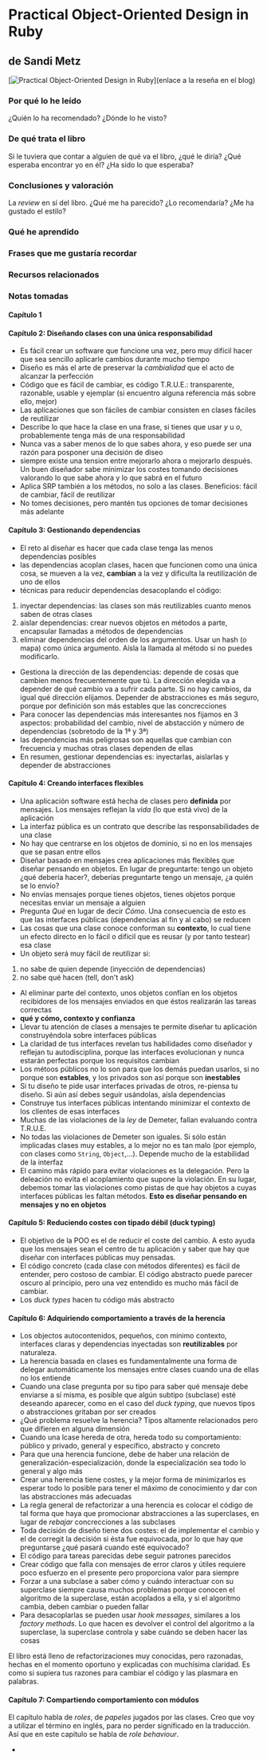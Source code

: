 # Practical Object-Oriented Design in Ruby
## de Sandi Metz

[![Practical Object-Oriented Design in Ruby](https://raw.githubusercontent.com/rchavarria/blog-post-incubator/master/published-book-notes/img/poodr.jpg)](enlace a la reseña en el blog)

### Por qué lo he leído

¿Quién lo ha recomendado? ¿Dónde lo he visto?

<!-- more -->

### De qué trata el libro

Si le tuviera que contar a alguien de qué va el libro, ¿qué le diría?
¿Qué esperaba encontrar yo en él? ¿Ha sido lo que esperaba?

### Conclusiones y valoración

La *review* en sí del libro. ¿Qué me ha parecido? ¿Lo recomendaría? ¿Me ha gustado el estilo?

### Qué he aprendido

### Frases que me gustaría recordar

### Recursos relacionados

[titulo sobre el enlace a las notas]: foo-bar-foo-bar

### Notas tomadas

#### Capítulo 1

#### Capítulo 2: Diseñando clases con una única responsabilidad

- Es fácil crear un software que funcione una vez, pero muy difícil hacer que sea sencillo aplicarle cambios durante mucho tiempo
- Diseño es más el arte de preservar la *cambialidad* que el acto de alcanzar la perfección
- Código que es fácil de cambiar, es código T.R.U.E.: transparente, razonable, usable y ejemplar (si encuentro alguna referencia más sobre ello, mejor)
- Las aplicaciones que son fáciles de cambiar consisten en clases fáciles de reutilizar
- Describe lo que hace la clase en una frase, si tienes que usar *y* u *o*, probablemente tenga más de una responsabilidad
- Nunca vas a saber menos de lo que sabes ahora, y eso puede ser una razón para posponer una decisión de diseo
- siempre existe una tension entre mejorarlo ahora o mejorarlo después. Un buen diseñador sabe minimizar los costes tomando decisiones valorando lo que sabe ahora y lo que sabrá en el futuro
- Aplica SRP también a los métodos, no solo a las clases. Beneficios: fácil de cambiar, fácil de reutilizar
- No tomes decisiones, pero mantén tus opciones de tomar decisiones más adelante

#### Capítulo 3: Gestionando dependencias

- El reto al diseñar es hacer que cada clase tenga las menos dependencias posibles
- las dependencias acoplan clases, hacen que funcionen como una única cosa, se mueven a la vez, **cambian** a la vez y dificulta la reutilización de uno de ellos
- técnicas para reducir dependencias desacoplando el código:

1. inyectar dependencias: las clases son más reutilizables cuanto menos saben de otras clases
2. aislar dependencias: crear nuevos objetos en métodos a parte, encapsular llamadas a métodos de dependencias
3. eliminar dependencias del orden de los argumentos. Usar un hash (o mapa) como única argumento. Aísla la llamada al método si no puedes modificarlo.

- Gestiona la dirección de las dependencias: depende de cosas que cambien menos frecuentemente que tú. La dirección elegida va a depender de qué cambio va a sufrir cada parte. Si no hay cambios, da igual qué dirección elijamos. Depender de abstracciones es más seguro, porque por definición son más estables que las concrecciones
- Para conocer las dependencias más interesantes nos fijamos en 3 aspectos: probabilidad del cambio, nivel de abstacción y número de dependencias (sobretodo de la 1ª y 3ª)
- las dependencias más peligrosas son aquellas que cambian con frecuencia y muchas otras clases dependen de ellas
- En resumen, gestionar dependencias es: inyectarlas, aislarlas y depender de abstracciones

#### Capítulo 4: Creando interfaces flexibles

- Una aplicación software está hecha de clases pero **definida** por mensajes. Los mensajes reflejan la *vida* (lo que está vivo) de la aplicación
- La interfaz pública es un contrato que describe las responsabilidades de una clase
- No hay que centrarse en los objetos de dominio, si no en los mensajes que se pasan entre ellos
- Diseñar basado en mensajes crea aplicaciones más flexibles que diseñar pensando en objetos. En lugar de preguntarte: tengo un objeto ¿qué debería hacer?, deberías preguntarte tengo un mensaje, ¿a quién se lo envío?
- No envías mensajes porque tienes objetos, tienes objetos porque necesitas enviar un mensaje a alguien
- Pregunta *Qué* en lugar de decir *Cómo*. Una consecuencia de esto es que las interfaces públicas (dependencias al fin y al cabo) se reducen
- Las cosas que una clase conoce conforman su **contexto**, lo cual tiene un efecto directo en lo fácil o difícil que es reusar (y por tanto testear) esa clase
- Un objeto será muy fácil de reutilizar si:

1. no sabe de quien depende (inyección de dependencias)
2. no sabe qué hacen (tell, don't ask)

- Al eliminar parte del contexto, unos objetos confían en los objetos recibidores de los mensajes enviados en que éstos realizarán las tareas correctas
- **qué y cómo, contexto y confianza**
- Llevar tu atención de clases a mensajes te permite diseñar tu aplicación construyéndola sobre interfaces públicas
- La claridad de tus interfaces revelan tus habilidades como diseñador y reflejan tu autodisciplina, porque las interfaces evolucionan y nunca estarán perfectas porque los requisitos cambian
- Los métoos públicos no lo son para que los demás puedan usarlos, si no porque son **estables**, y los privados son así porque son **inestables**
- Si tu diseño te pide usar interfaces privadas de otros, re-piensa tu diseño. Si aún así debes seguir usándolas, aísla dependencias
- Construye tus interfaces públicas intentando minimizar el contexto de los clientes de esas interfaces
- Muchas de las violaciones de la *ley* de Demeter, fallan evaluando contra T.R.U.E.
- No todas las violaciones de Demeter son iguales. Si sólo están implicadas clases muy estables, a lo mejor no es tan malo (por ejemplo, con clases como `String`, `Object`,...). Depende mucho de la estabilidad de la interfaz
- El camino más rápido para evitar violaciones es la delegación. Pero la deleación no evita el acoplamiento que supone la violación. En su lugar, debemos tomar las violaciones como pistas de que hay objetos a cuyas interfaces públicas les faltan métodos. **Esto es diseñar pensando en mensajes y no en objetos**

#### Capítulo 5: Reduciendo costes con tipado débil (duck typing)

- El objetivo de la POO es el de reducir el coste del cambio. A esto ayuda que los mensajes sean el centro de tu aplicación y saber que hay que diseñar con interfaces públicas muy pensadas.
- El código concreto (cada clase con métodos diferentes) es fácil de entender, pero costoso de cambiar. El código abstracto puede parecer oscuro al principio, pero una vez entendido es mucho más fácil de cambiar.
- Los *duck types* hacen tu código más abstracto

#### Capítulo 6: Adquiriendo comportamiento a través de la herencia

- Los objectos autocontenidos, pequeños, con mínimo contexto, interfaces claras y dependencias inyectadas son **reutilizables** por naturaleza.
- La herencia basada en clases es fundamentalmente una forma de delegar automáticamente los mensajes entre clases cuando una de ellas no los entiende
- Cuando una clase pregunta por su tipo para saber qué mensaje debe enviarse a sí misma, es posible que algún subtipo (subclase) esté deseando aparecer, como en el caso del *duck typing*, que nuevos tipos o abstracciones gritaban por ser creados
- ¿Qué problema resuelve la herencia? Tipos altamente relacionados pero que difieren en alguna dimensión
- Cuando una lcase hereda de otra, hereda todo su comportamiento: público y privado, general y específico, abstracto y concreto
- Para que una herencia funcione, debe de haber una relación de generalización-especialización, donde la especialización sea todo lo general y algo más
- Crear una herencia tiene costes, y la mejor forma de minimizarlos es esperar todo lo posible para tener el máximo de conocimiento y dar con las abstracciones más adecuadas
- La regla general de refactorizar a una herencia es colocar el código de tal forma que haya que promocionar abstracciones a las superclases, en lugar de *rebajar* concrecciones a las subclases
- Toda decisión de diseño tiene dos costes: el de implementar el cambio y el de corregit la decisión si ésta fue equivocada, por lo que hay que preguntarse ¿qué pasará cuando esté equivocado?
- El código para tareas parecidas debe seguir patrones parecidos
- Crear código que falla con mensajes de error claros y útiles requiere poco esfuerzo en el presente pero proporciona valor para siempre
- Forzar a una subclase a saber cómo y cuándo interactuar con su superclase siempre causa muchos problemas porque conocen el algoritmo de la superclase, están acoplados a ella, y si el algoritmo cambia, deben cambiar o pueden fallar
- Para desacoplarlas se pueden usar *hook messages*, similares a los *factory methods*. Lo que hacen es devolver el control del algoritmo a la superclase, la superclase controla y sabe cuándo se deben hacer las cosas

El libro está lleno de refactorizaciones muy conocidas, pero razonadas, hechas en el momento oportuno y explicadas con muchísima claridad. Es como si supiera tus razones para cambiar el código y las plasmara en palabras.

#### Capítulo 7: Compartiendo comportamiento con módulos

El capítulo habla de *roles*, de *papeles* jugados por las clases. Creo que voy a utilizar el término en inglés, para no perder significado en la traducción. Así que en este capítulo se habla de *role behaviour*.

- 
